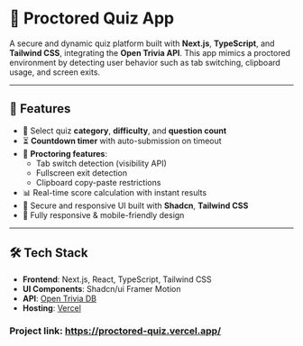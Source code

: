 # 🧠 Proctored Quiz App

A secure and dynamic quiz platform built with **Next.js**, **TypeScript**, and **Tailwind CSS**, integrating the **Open Trivia API**. This app mimics a proctored environment by detecting user behavior such as tab switching, clipboard usage, and screen exits.

---

## 🚀 Features

- 🎯 Select quiz **category**, **difficulty**, and **question count**
- ⏳ **Countdown timer** with auto-submission on timeout
- 👀 **Proctoring features**:
  - Tab switch detection (visibility API)
  - Fullscreen exit detection
  - Clipboard copy-paste restrictions
- 📊 Real-time score calculation with instant results
- 🔐 Secure and responsive UI built with **Shadcn**, **Tailwind CSS**
- 🎨 Fully responsive & mobile-friendly design

---

## 🛠 Tech Stack

- **Frontend**: Next.js, React, TypeScript, Tailwind CSS
- **UI Components**: Shadcn/ui Framer Motion
- **API**: [Open Trivia DB](https://opentdb.com/)
- **Hosting**: [Vercel](https://vercel.com/)


### Project link: https://proctored-quiz.vercel.app/
